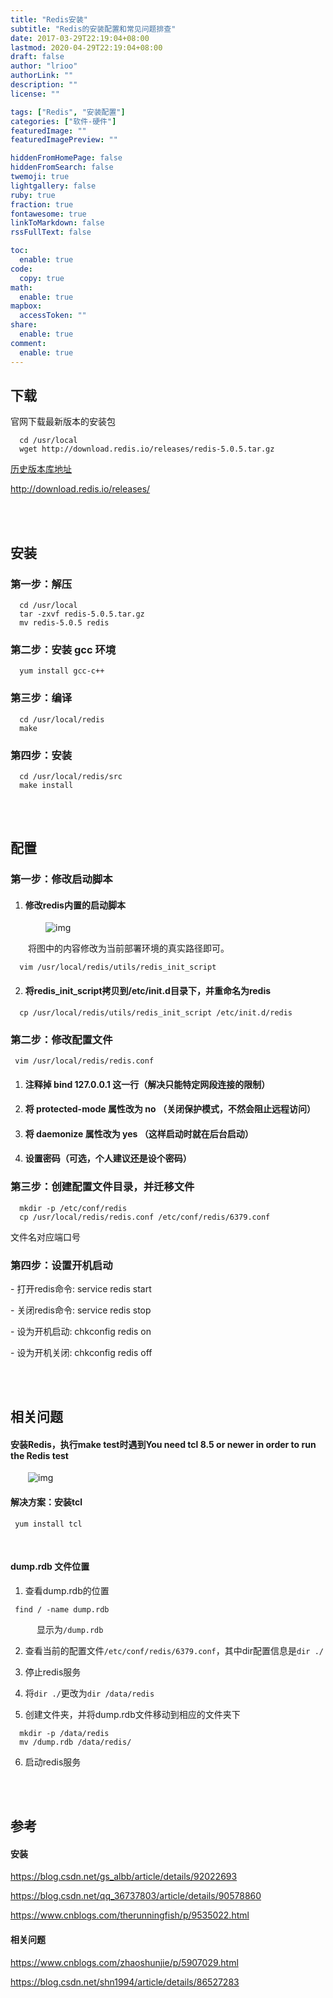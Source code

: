 ```yaml
---
title: "Redis安装"
subtitle: "Redis的安装配置和常见问题排查"
date: 2017-03-29T22:19:04+08:00
lastmod: 2020-04-29T22:19:04+08:00
draft: false
author: "lrioo"
authorLink: ""
description: ""
license: ""

tags: ["Redis", "安装配置"]
categories: ["软件-硬件"]
featuredImage: ""
featuredImagePreview: ""

hiddenFromHomePage: false
hiddenFromSearch: false
twemoji: true
lightgallery: false
ruby: true
fraction: true
fontawesome: true
linkToMarkdown: false
rssFullText: false

toc:
  enable: true
code:
  copy: true
math:
  enable: true
mapbox:
  accessToken: ""
share:
  enable: true
comment:
  enable: true
---
```


## 下载

官网下载最新版本的安装包

```shell
  cd /usr/local
  wget http://download.redis.io/releases/redis-5.0.5.tar.gz
```

[历史版本库地址](http://download.redis.io/releases/)

<http://download.redis.io/releases/>

<!--more-->
<br />
<br />

## 安装

### **第一步**：解压

```shell
  cd /usr/local
  tar -zxvf redis-5.0.5.tar.gz
  mv redis-5.0.5 redis
```

### **第二步**：安装 gcc 环境 

```shell
  yum install gcc-c++
```

### **第三步**：编译

```shell
  cd /usr/local/redis
  make
```

### **第四步**：安装

```shell
  cd /usr/local/redis/src
  make install
```

<br />
<br />

## 配置

### **第一步**：修改启动脚本

1. #### 修改redis内置的启动脚本

  &emsp;&emsp;&emsp;&emsp;![img](/images/redis_install/01.png)

  &emsp;&emsp;将图中的内容修改为当前部署环境的真实路径即可。

```shell
  vim /usr/local/redis/utils/redis_init_script
```


2. #### 将redis_init_script拷贝到/etc/init.d目录下，并重命名为redis

  ```shell
    cp /usr/local/redis/utils/redis_init_script /etc/init.d/redis
  ```

### **第二步**：修改配置文件

```shell
 vim /usr/local/redis/redis.conf
```

1. #### 注释掉 bind 127.0.0.1 这一行（解决只能特定网段连接的限制）

2. #### 将 protected-mode 属性改为 no （关闭保护模式，不然会阻止远程访问）

3. #### 将 daemonize 属性改为 yes （这样启动时就在后台启动）

4. #### 设置密码（可选，个人建议还是设个密码）

### **第三步**：创建配置文件目录，并迁移文件

```shell
  mkdir -p /etc/conf/redis
  cp /usr/local/redis/redis.conf /etc/conf/redis/6379.conf
```
文件名对应端口号

### **第四步**：设置开机启动

\- 打开redis命令: service redis start

\- 关闭redis命令: service redis stop

\- 设为开机启动: chkconfig redis on

\- 设为开机关闭: chkconfig redis off

<br />
<br />

## 相关问题

#### **安装Redis，执行make test时遇到You need tcl 8.5 or newer in order to run the Redis test**

&emsp;&emsp;![img](/images/redis_install/02.png)

#### **解决方案**：安装tcl

```shell
 yum install tcl
```

<br />

#### **dump.rdb 文件位置**

1. 查看dump.rdb的位置

```shell
 find / -name dump.rdb
```

​&emsp;&emsp;&emsp;显示为`/dump.rdb`

2. 查看当前的配置文件`/etc/conf/redis/6379.conf`，其中dir配置信息是`dir ./`

3. 停止redis服务

4. 将`dir ./`更改为`dir /data/redis`

5. 创建文件夹，并将dump.rdb文件移动到相应的文件夹下

```shell
  mkdir -p /data/redis
  mv /dump.rdb /data/redis/
```

6. 启动redis服务

<br />
<br />

## 参考

#### **安装**

<https://blog.csdn.net/gs_albb/article/details/92022693>

<https://blog.csdn.net/qq_36737803/article/details/90578860>

<https://www.cnblogs.com/therunningfish/p/9535022.html>

  

#### **相关问题**

<https://www.cnblogs.com/zhaoshunjie/p/5907029.html>

<https://blog.csdn.net/shn1994/article/details/86527283>